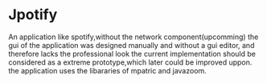 # Jpotify
An application like spotify,without the network component(upcomming)
the gui of the application was designed manually and without a gui editor, and therefore lacks the professional look 
the current implementation should be considered as a extreme prototype,which later could be improved uppon.
the application uses the libararies of mpatric and javazoom.


